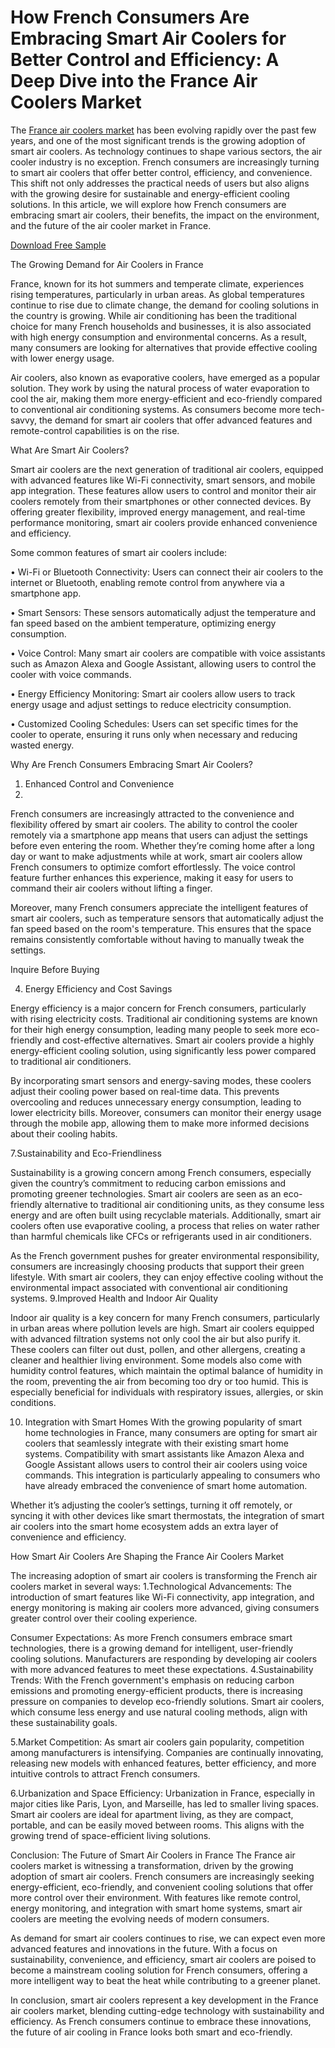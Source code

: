 # How French Consumers Are Embracing Smart Air Coolers for Better Control and Efficiency: A Deep Dive into the France Air Coolers Market

The [France air coolers market](url) has been evolving rapidly over the past few years, and one of the most significant trends is the growing adoption of smart air coolers. As technology continues to shape various sectors, the air cooler industry is no exception. French consumers are increasingly turning to smart air coolers that offer better control, efficiency, and convenience. This shift not only addresses the practical needs of users but also aligns with the growing desire for sustainable and energy-efficient cooling solutions. In this article, we will explore how French consumers are embracing smart air coolers, their benefits, the impact on the environment, and the future of the air cooler market in France.

[Download Free Sample](url)

The Growing Demand for Air Coolers in France

France, known for its hot summers and temperate climate, experiences rising temperatures, particularly in urban areas. As global temperatures continue to rise due to climate change, the demand for cooling solutions in the country is growing. While air conditioning has been the traditional choice for many French households and businesses, it is also associated with high energy consumption and environmental concerns. As a result, many consumers are looking for alternatives that provide effective cooling with lower energy usage.

Air coolers, also known as evaporative coolers, have emerged as a popular solution. They work by using the natural process of water evaporation to cool the air, making them more energy-efficient and eco-friendly compared to conventional air conditioning systems. As consumers become more tech-savvy, the demand for smart air coolers that offer advanced features and remote-control capabilities is on the rise.

What Are Smart Air Coolers?

Smart air coolers are the next generation of traditional air coolers, equipped with advanced features like Wi-Fi connectivity, smart sensors, and mobile app integration. These features allow users to control and monitor their air coolers remotely from their smartphones or other connected devices. By offering greater flexibility, improved energy management, and real-time performance monitoring, smart air coolers provide enhanced convenience and efficiency.

Some common features of smart air coolers include:

•	Wi-Fi or Bluetooth Connectivity: Users can connect their air coolers to the internet or Bluetooth, enabling remote control from anywhere via a smartphone app.

•	Smart Sensors: These sensors automatically adjust the temperature and fan speed based on the ambient temperature, optimizing energy consumption.

•	Voice Control: Many smart air coolers are compatible with voice assistants such as Amazon Alexa and Google Assistant, allowing users to control the cooler with voice commands.

•	Energy Efficiency Monitoring: Smart air coolers allow users to track energy usage and adjust settings to reduce electricity consumption.

•	Customized Cooling Schedules: Users can set specific times for the cooler to operate, ensuring it runs only when necessary and reducing wasted energy.

Why Are French Consumers Embracing Smart Air Coolers?

1. Enhanced Control and Convenience
2. 
French consumers are increasingly attracted to the convenience and flexibility offered by smart air coolers. The ability to control the cooler remotely via a smartphone app means that users can adjust the settings before even entering the room. Whether they’re coming home after a long day or want to make adjustments while at work, smart air coolers allow French consumers to optimize comfort effortlessly. The voice control feature further enhances this experience, making it easy for users to command their air coolers without lifting a finger.

Moreover, many French consumers appreciate the intelligent features of smart air coolers, such as temperature sensors that automatically adjust the fan speed based on the room's temperature. This ensures that the space remains consistently comfortable without having to manually tweak the settings.

Inquire Before Buying

4. Energy Efficiency and Cost Savings

Energy efficiency is a major concern for French consumers, particularly with rising electricity costs. Traditional air conditioning systems are known for their high energy consumption, leading many people to seek more eco-friendly and cost-effective alternatives. Smart air coolers provide a highly energy-efficient cooling solution, using significantly less power compared to traditional air conditioners.

By incorporating smart sensors and energy-saving modes, these coolers adjust their cooling power based on real-time data. This prevents overcooling and reduces unnecessary energy consumption, leading to lower electricity bills. Moreover, consumers can monitor their energy usage through the mobile app, allowing them to make more informed decisions about their cooling habits.

7.Sustainability and Eco-Friendliness
   
Sustainability is a growing concern among French consumers, especially given the country’s commitment to reducing carbon emissions and promoting greener technologies. Smart air coolers are seen as an eco-friendly alternative to traditional air conditioning units, as they consume less energy and are often built using recyclable materials. Additionally, smart air coolers often use evaporative cooling, a process that relies on water rather than harmful chemicals like CFCs or refrigerants used in air conditioners.

As the French government pushes for greater environmental responsibility, consumers are increasingly choosing products that support their green lifestyle. With smart air coolers, they can enjoy effective cooling without the environmental impact associated with conventional air conditioning systems.
9.Improved Health and Indoor Air Quality

Indoor air quality is a key concern for many French consumers, particularly in urban areas where pollution levels are high. Smart air coolers equipped with advanced filtration systems not only cool the air but also purify it. These coolers can filter out dust, pollen, and other allergens, creating a cleaner and healthier living environment.
Some models also come with humidity control features, which maintain the optimal balance of humidity in the room, preventing the air from becoming too dry or too humid. This is especially beneficial for individuals with respiratory issues, allergies, or skin conditions.

10. Integration with Smart Homes
With the growing popularity of smart home technologies in France, many consumers are opting for smart air coolers that seamlessly integrate with their existing smart home systems. Compatibility with smart assistants like Amazon Alexa and Google Assistant allows users to control their air coolers using voice commands. This integration is particularly appealing to consumers who have already embraced the convenience of smart home automation.

Whether it’s adjusting the cooler’s settings, turning it off remotely, or syncing it with other devices like smart thermostats, the integration of smart air coolers into the smart home ecosystem adds an extra layer of convenience and efficiency.

How Smart Air Coolers Are Shaping the France Air Coolers Market

The increasing adoption of smart air coolers is transforming the French air coolers market in several ways:
1.Technological Advancements: The introduction of smart features like Wi-Fi connectivity, app integration, and energy monitoring is making air coolers more advanced, giving consumers greater control over their cooling experience.
	
   Consumer Expectations: As more French consumers embrace smart technologies, there is a growing demand for intelligent, user-friendly cooling solutions. Manufacturers are responding by developing air coolers with more advanced features to meet these expectations.
4.Sustainability Trends: With the French government's emphasis on reducing carbon emissions and promoting energy-efficient products, there is increasing pressure on companies to develop eco-friendly solutions. Smart air coolers, which consume less energy and use natural cooling methods, align with these sustainability goals.
  
5.Market Competition: As smart air coolers gain popularity, competition among manufacturers is intensifying. Companies are continually innovating, releasing new models with enhanced features, better efficiency, and more intuitive controls to attract French consumers.
	
6.Urbanization and Space Efficiency: Urbanization in France, especially in major cities like Paris, Lyon, and Marseille, has led to smaller living spaces. Smart air coolers are ideal for apartment living, as they are compact, portable, and can be easily moved between rooms. This aligns with the growing trend of space-efficient living solutions.
    
Conclusion: The Future of Smart Air Coolers in France
The France air coolers market is witnessing a transformation, driven by the growing adoption of smart air coolers. French consumers are increasingly seeking energy-efficient, eco-friendly, and convenient cooling solutions that offer more control over their environment. With features like remote control, energy monitoring, and integration with smart home systems, smart air coolers are meeting the evolving needs of modern consumers.

As demand for smart air coolers continues to rise, we can expect even more advanced features and innovations in the future. With a focus on sustainability, convenience, and efficiency, smart air coolers are poised to become a mainstream cooling solution for French consumers, offering a more intelligent way to beat the heat while contributing to a greener planet.

In conclusion, smart air coolers represent a key development in the France air coolers market, blending cutting-edge technology with sustainability and efficiency. As French consumers continue to embrace these innovations, the future of air cooling in France looks both smart and eco-friendly.

